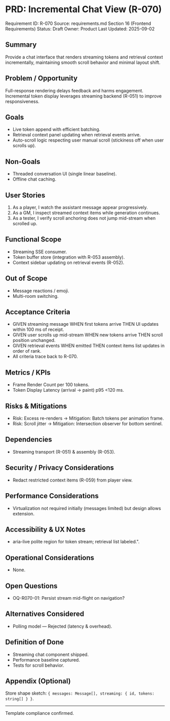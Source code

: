 # PRD: Incremental Chat View (R-070)

Requirement ID: R-070
Source: requirements.md Section 16 (Frontend Requirements)
Status: Draft
Owner: Product
Last Updated: 2025-09-02

## Summary

Provide a chat interface that renders streaming tokens and retrieval context incrementally, maintaining smooth scroll behavior and minimal layout shift.

## Problem / Opportunity

Full-response rendering delays feedback and harms engagement. Incremental token display leverages streaming backend (R-051) to improve responsiveness.

## Goals

- Live token append with efficient batching.
- Retrieval context panel updating when retrieval events arrive.
- Auto-scroll logic respecting user manual scroll (stickiness off when user scrolls up).

## Non-Goals

- Threaded conversation UI (single linear baseline).
- Offline chat caching.

## User Stories

1. As a player, I watch the assistant message appear progressively.
2. As a GM, I inspect streamed context items while generation continues.
3. As a tester, I verify scroll anchoring does not jump mid-stream when scrolled up.

## Functional Scope

- Streaming SSE consumer.
- Token buffer store (integration with R-053 assembly).
- Context sidebar updating on retrieval events (R-052).

## Out of Scope

- Message reactions / emoji.
- Multi-room switching.

## Acceptance Criteria

- GIVEN streaming message WHEN first tokens arrive THEN UI updates within 100 ms of receipt.
- GIVEN user scrolls up mid-stream WHEN new tokens arrive THEN scroll position unchanged.
- GIVEN retrieval events WHEN emitted THEN context items list updates in order of rank.
- All criteria trace back to R-070.

## Metrics / KPIs

- Frame Render Count per 100 tokens.
- Token Display Latency (arrival → paint) p95 <120 ms.

## Risks & Mitigations

- Risk: Excess re-renders → Mitigation: Batch tokens per animation frame.
- Risk: Scroll jitter → Mitigation: Intersection observer for bottom sentinel.

## Dependencies

- Streaming transport (R-051) & assembly (R-053).

## Security / Privacy Considerations

- Redact restricted context items (R-059) from player view.

## Performance Considerations

- Virtualization not required initially (messages limited) but design allows extension.

## Accessibility & UX Notes

- aria-live polite region for token stream; retrieval list labeled.".

## Operational Considerations

- None.

## Open Questions

- OQ-R070-01: Persist stream mid-flight on navigation?

## Alternatives Considered

- Polling model — Rejected (latency & overhead).

## Definition of Done

- Streaming chat component shipped.
- Performance baseline captured.
- Tests for scroll behavior.

## Appendix (Optional)

Store shape sketch: `{ messages: Message[], streaming: { id, tokens: string[] } }`.

---
Template compliance confirmed.
